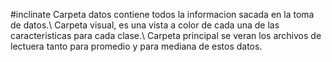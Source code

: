 #inclinate
Carpeta datos contiene todos la informacion sacada en la toma de datos.\\
Carpeta visual, es una vista a color de cada una de las caracteristicas para cada clase.\\
Carpeta principal se veran los archivos de lectuera tanto para promedio y para mediana de estos datos.
